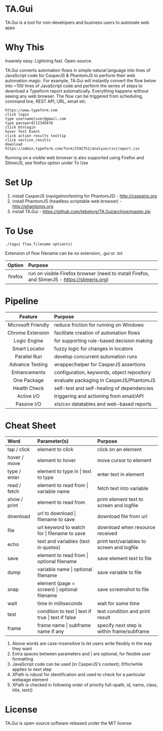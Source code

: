 # TA.Gui
TA.Gui is a tool for non-developers and business users to automate web apps

# Why This
Insanely easy. Lightning fast. Open-source.

TA.Gui converts automation flows in simple natural language into lines of JavaScript code for CasperJS & PhantomJS to perform their web automation magic. For example, TA.Gui will instantly convert the flow below into ~100 lines of JavaScript code and perform the series of steps to download a Typeform report automatically. Everything happens without seeing any web browser. The flow can be triggered from scheduling, command line, REST API, URL, email etc.

```
https://www.typeform.com
click login
type username|user@gmail.com
type password|12345678
click btnlogin
hover Test Event
click action results tooltip
click section_results
download https://admin.typeform.com/form/2592751/analyze/csv|report.csv
```
Running on a visible web browser is also supported using Firefox and SlimerJS, see firefox option under To Use

# Set Up
1. install CasperJS (navigation/testing for PhantomJS) - http://casperjs.org
2. install PhantomJS (headless scriptable web browser) - http://phantomjs.org
3. install TA.Gui - https://github.com/tebelorg/TA.Gui/archive/master.zip

# To Use
```
./tagui flow_filename option(s)
```
Extension of flow filename can be no extension, .gui or .txt

Option|Purpose
:----:|:------
firefox|run on visible Firefox browser (need to install Firefox, and SlimerJS - https://slimerjs.org)

# Pipeline
Feature|Purpose
:-----:|:------
Microsoft Friendly|reduce friction for running on Windows
Chrome Extension|facilitate creation of automation flows
Logic Engine|for supporting rule-based decision making
Smart Locator|fuzzy logic for changes in locators
Parallel Run|develop concurrent automation runs
Advance Testing|wrapper/helper for CasperJS assertions
Enhancements|configuration, keywords, object repository
One Package|evaluate packaging in CasperJS/PhantomJS
Health Check|self-test and self-healing of dependencies
Active I/O|triggering and actioning from email/API
Passive I/O|xls/csv datatables and web-based reports

# Cheat Sheet
Word|Parameter(s)|Purpose
:---|:-----------|:------
tap / click|element to click|click on an element
hover / move|element to hover|move cursor to element
type / enter|element to type in &#124; text to type|enter text in element
read / fetch|element to read from &#124; variable name|fetch text into variable
show / print|element to read from|print element text to screen and logfile
download|url to download &#124; filename to save|download file from url
file|url keyword to watch for &#124; filename to save|download when resource received
echo|text and variables (text in quotes)|print text/variables to screen and logfile
save|element to read from &#124; optional filename|save element text to file
dump|variable name &#124; optional filename|save variable to file
snap|element (page = screen) &#124; optional filename|save screenshot to file
wait|time in milliseconds|wait for some time
test|condition to test &#124; text if true &#124; text if false|test condition and print result
frame|frame name &#124; subframe name if any|specify next step is within frame/subframe

1. Above words are case-insensitive to let users write flexibly in the way they want
2. Extra spaces between parameters and | are optional, for flexible user formatting
3. JavaScript code can be used (in CasperJS's context); if/for/while applies to next step
4. XPath is robust for identification and used to check for a particular webpage element
5. XPath is checked in following order of priority full-xpath, id, name, class, title, text()

# License
TA.Gui is open-source software released under the MIT license
